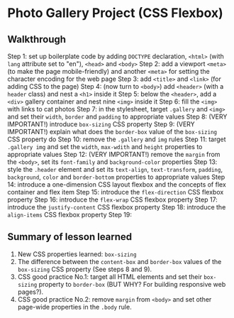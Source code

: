 # Photo Gallery Project (CSS Flexbox)

## Walkthrough

Step 1: set up boilerplate code by adding `DOCTYPE` declaration, `<html>` (with
        `lang` attribute set to "en"), `<head>` and `<body>`
Step 2: add a viewport `<meta>` (to make the page mobile-friendly) and another
        `<meta>` for setting the character encoding for the web page
Step 3: add `<title>` and `<link>` (for adding CSS to the page)
Step 4: (now turn to `<body>`) add `<header>` (with a `header` class) and nest
        a `<h1>` inside it
Step 5: below the `<header>`, add a `<div>` gallery container and nest nine
        `<img>` inside it
Step 6: fill the `<img>` with links to cat photos
Step 7: in the stylesheet, target `.gallery` and `<img>` and set their `width`,
        `border` and `padding` to appropriate values
Step 8: (VERY IMPORTANT!) introduce `box-sizing` CSS property
Step 9: (VERY IMPORTANT!) explain what does the `border-box` value of the
        `box-sizing` CSS property do
Step 10: remove the `.gallery` and `img` rules
Step 11: target `.gallery img` and set the `width`, `max-wdith` and `height`
         properties to appropriate values
Step 12: (VERY IMPORTANT!) remove the `margin` from the `<body>`, set its
         `font-family` and `background-color` properties
Step 13: style the `.header` element and set its `text-align`, `text-transform`,
         `padding`, `background`, `color` and `border-bottom` properties to
         appropriate values
Step 14: introduce a one-dimension CSS layout flexbox and the concepts of
         flex container and flex item
Step 15: introduce the `flex-direction` CSS flexbox property
Step 16: introduce the `flex-wrap` CSS flexbox property
Step 17: introduce the `justify-content` CSS flexbox property
Step 18: introduce the `align-items` CSS flexbox property
Step 19:

## Summary of lesson learned

1. New CSS properties learned: `box-sizing`
2. The difference between the `content-box` and `border-box` values of the
   `box-sizing` CSS property (See steps 8 and 9).
3. CSS good practice No.1: target all HTML elements and set their `box-sizing`
   property to `border-box` (BUT WHY? For building responsive web pages?).
4. CSS good practice No.2: remove `margin` from `<body>` and set other page-wide
   properties in the `.body` rule.

